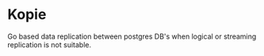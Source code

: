 # Kopie
Go based data replication between postgres DB's when logical or streaming replication is not suitable.
